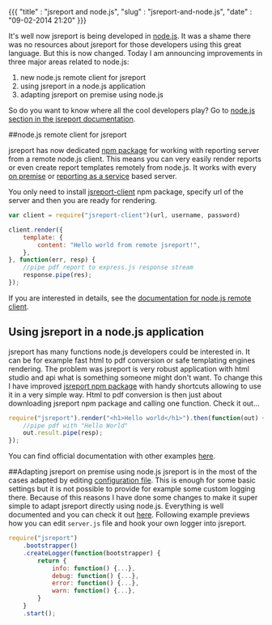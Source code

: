 {{{
    "title"    : "jsreport and node.js",
    "slug"     : "jsreport-and-node.js",
    "date"     : "09-02-2014 21:20"
}}}

It's well now jsreport is being developed in [node.js](http://nodejs.org/). It was a shame there was no resources about jsreport for those developers using this great language. But this is now changed. Today I am announcing improvements in three major areas related to node.js:

1. new node.js remote client for jsreport
2. using jsreport in a node.js application
3. adapting jsreport on premise using node.js

So do you want to know where all the cool developers play? Go to [node.js section in the jsreport documentation](http://jsreport.net/learn/nodejs).

##node.js remote client for jsreport

jsreport has now dedicated [npm package](https://www.npmjs.org/package/jsreport-client) for working with reporting server from a remote node.js client. This means you can very easily render reports or even create report templates remotely from node.js. It works with every [on premise](http://jsreport.net/on-prem) or [reporting as a service](http://jsreport.net/online) based server.

You only need to install [jsreport-client](https://www.npmjs.org/package/jsreport-client) npm package, specify url of the server and then you are ready for rendering.

```js
var client = require("jsreport-client")(url, username, password)

client.render({
    template: {
	    content: "Hello world from remote jsreport!",
    },
}, function(err, resp) {
	//pipe pdf report to express.js response stream
	response.pipe(res);
});
```

If you are interested in details, see the [documentation for node.js remote client](http://jsreport.net/learn/nodejs-client).

## Using jsreport in a node.js application

jsreport has many functions node.js developers could be interested in. It can be for example fast html to pdf conversion or safe templating engines rendering. The problem was jsreport is very robust application with html studio and api what is something someone might don't want. To change this I have improved [jsreport npm package](https://www.npmjs.org/package/jsreport) with handy shortcuts allowing to use it in a very simple way. Html to pdf conversion is then just about downloading jsreport npm package and calling one function. Check it out...

```js
require("jsreport").render("<h1>Hello world</h1>").then(function(out) {
    //pipe pdf with "Hello World"
    out.result.pipe(resp);
});
```
You can find official documentation with other examples [here](http://jsreport.net/learn/pdf-reports-in-nodejs).

##Adapting jsreport on premise using node.js
jsreport is in the most of the cases adapted by editing [configuration file](https://github.com/jsreport/jsreport/blob/master/config.md). This is enough for some basic settings but it is not possible to provide for example some custom logging there. Because of this reasons I have done some changes to make it super simple to adapt jsreport directly using node.js. Everything is well documented and you can check it out [here](http://jsreport.net/learn/adapting-jsreport). Following example previews how you can edit `server.js` file and hook your own logger into jsreport.

```js
require("jsreport")
    .bootstrapper()
    .createLogger(function(bootstrapper) {
        return {
            info: function() {...},
            debug: function() {...},
            error: function() {...},
            warn: function() {...},
        }
    }
    .start();
```



